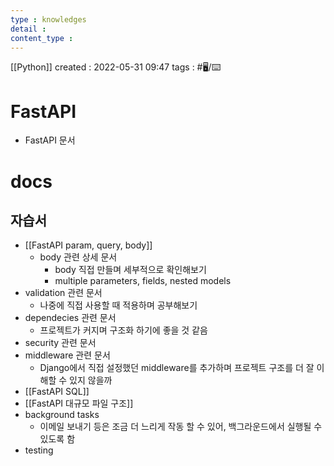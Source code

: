 ```yaml
---
type : knowledges
detail : 
content_type :
---
```


[[Python]]
created : 2022-05-31 09:47
tags : #🖥️/⌨️ 

# FastAPI
- FastAPI 문서

# docs

## 자습서
- [[FastAPI param, query, body]]
	- body 관련 상세 문서
		- body 직접 만들며 세부적으로 확인해보기
		- multiple parameters, fields, nested models
- validation 관련 문서
	- 나중에 직접 사용할 때 적용하며 공부해보기
- dependecies 관련 문서
	- 프로젝트가 커지며 구조화 하기에 좋을 것 같음
- security 관련 문서
- middleware 관련 문서
	- Django에서 직접 설정했던 middleware를 추가하며 프로젝트 구조를 더 잘 이해할 수 있지 않을까
- [[FastAPI SQL]]
- [[FastAPI 대규모 파일 구조]]
- background tasks
	- 이메일 보내기 등은 조금 더 느리게 작동 할 수 있어, 백그라운드에서 실행될 수 있도록 함
- testing